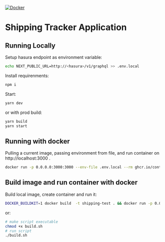 [![Docker](https://github.com/contextmachine/shipping/actions/workflows/docker-publish.yml/badge.svg)](https://github.com/contextmachine/shipping/actions/workflows/docker-publish.yml)

# Shipping Tracker Application



## Running Locally
Setup hasura endpoint as environment variable:
```bash
echo NEXT_PUBLIC_URL=http://<hasura>/v1/graphql >> .env.local
```
Install requirenments:
```bash
npm i
```
Start:
```bash
yarn dev
```
or with prod build:
```bash
yarn build
yarn start
```
## Running with docker

Pulling a current image, passing environment from file, and run container on http://localhost:3000 . 
```bash
docker run -p 0.0.0.0:3000:3000 --env-file .env.local --rm ghcr.io/contextmachine/cxm-shipping:latest
```
## Build image and run container with docker
Build local image, create container and run it:
```bash
DOCKER_BUILDKIT=1 docker build  -t shipping-test . && docker run -p 0.0.0.0:3000:3000 --env-file .env.local --rm shipping-test
```
or:
```bash
# make script executable
chmod +x build.sh 
# run script
./build.sh

```


